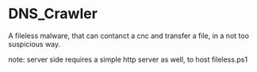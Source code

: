 # DNS_Crawler
A fileless malware, that can contanct a cnc and transfer a file, in a not too suspicious way.

note:
server side requires a simple http server as well, to host fileless.ps1
